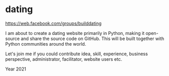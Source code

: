 # dating
https://web.facebook.com/groups/builddating

I am about to create a dating website primarily in Python, making it open-source and share the source code on GitHub. This will be built together with Python communities around the world. 

Let's join me if you could contribute idea, skill, experience, business perspective, administrator, facilitator, website users etc.

Year 2021